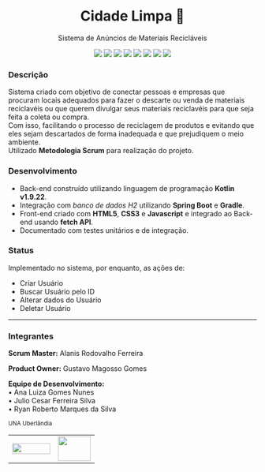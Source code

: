 <h1 align="center">Cidade Limpa &#127811</h1>
<p align="center">Sistema de Anúncios de Materiais Recicláveis</p>
<p align="center">
    <a alt="Kotlin">
        <img src="https://img.shields.io/badge/Kotlin-7F52FF?&logo=Kotlin&logoColor=fff"/>
    </a>
    <a alt="Spring Boot">
        <img src="https://img.shields.io/badge/Spring%20Boot-6DB33F?&logo=Spring&logoColor=fff"/>
    </a>
    <a alt="Gradle">
        <img src="https://img.shields.io/badge/Gradle-02303A?style=flat&logo=Gradle&logoColor=fff" />
    </a>
    <a alt="H2">
        <img src="https://img.shields.io/badge/H2-0f1efd?style=flat" />
    </a>
    <a alt="Flyway">
        <img src="https://img.shields.io/badge/Flyway-CC0200?style=flat&logo=Flyway&logoColor=fff">
    </a>
    <a alt="HTML5HTML5">
        <img src="https://img.shields.io/badge/HTML5-E34F26?style=flat&logo=HTML5&logoColor=fff">
    </a>
    <a alt="CSS3">
        <img src="https://img.shields.io/badge/CSS3-1572B6?style=flat&logo=CSS3&logoColor=fff">
    </a>
    <a alt="Javascript">
        <img src="https://img.shields.io/badge/Javascript-F7DF1E?flat&logo=Javascript&logoColor=000">
    </a>
</p>

<h3>Descrição</h3>
<p>Sistema criado com objetivo de conectar pessoas e empresas que procuram locais adequados para fazer o descarte ou venda de materiais reciclavéis ou que querem divulgar seus materiais reciclavéis para que seja feita a coleta ou compra.<br />
Com isso, facilitando o processo de reciclagem de produtos e evitando que eles sejam descartados de forma inadequada e que prejudiquem o meio ambiente.<br />
Utilizado <strong>Metodologia Scrum</strong> para realização do projeto.
</p>

<h3>Desenvolvimento</h3>
<ul>
<li>Back-end construído utilizando linguagem de programação <strong>Kotlin v1.9.22</strong>.</li>
<li>Integração com <em>banco de dados H2</em> utilizando <strong>Spring Boot</strong> e <strong>Gradle</strong>.</li>
<li>Front-end criado com <strong>HTML5</strong>, <strong>CSS3</strong> e <strong>Javascript</strong> e integrado ao Back-end usando <strong>fetch API</strong>.</li>
<li>Documentado com testes unitários e de integração.</li>
</ul>

<h3>Status</h3>
<p>Implementado no sistema, por enquanto, as ações de:
    <ul>
<li>Criar Usuário</li>
<li>Buscar Usuário pelo ID</li>
<li>Alterar dados do Usuário</li>
<li>Deletar Usuário</li>
</ul>

<hr>
<h3>Integrantes</h3>
<p><strong>Scrum Master:</strong> Alanis Rodovalho Ferreira<br />
    
<strong>Product Owner:</strong> Gustavo Magosso Gomes<br />

<strong>Equipe de Desenvolvimento:</strong><br />
• Ana Luiza Gomes Nunes<br />
• Julio Cesar Ferreira Silva<br />
• Ryan Roberto Marques da Silva

<sub>UNA Uberlândia</sub>
<table>
<tbody>
<tr>
<td><img src="https://repositorio-api.animaeducacao.com.br/server/api/core/bitstreams/24b5cd92-02ac-4aab-90d1-40515d6135da/content" style="height: 22px; width:77px;"/></td>
<td><img src="https://anima.uliving.com.br/wp-content/uploads/2021/09/logoAnima.png" style="height: 50px; width:66px;"/></td>
</tr>
</tbody>
</table>


















